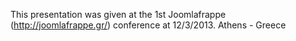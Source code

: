 This presentation was given at the 1st Joomlafrappe (http://joomlafrappe.gr/) conference at 12/3/2013. Athens - Greece